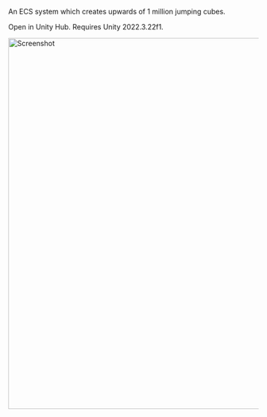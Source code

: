 An ECS system which creates upwards of 1 million jumping cubes.

Open in Unity Hub. Requires Unity 2022.3.22f1. 

<img width="746" alt="Screenshot" src="https://github.com/user-attachments/assets/a10d985c-791b-421d-8899-04131afe9597" />
